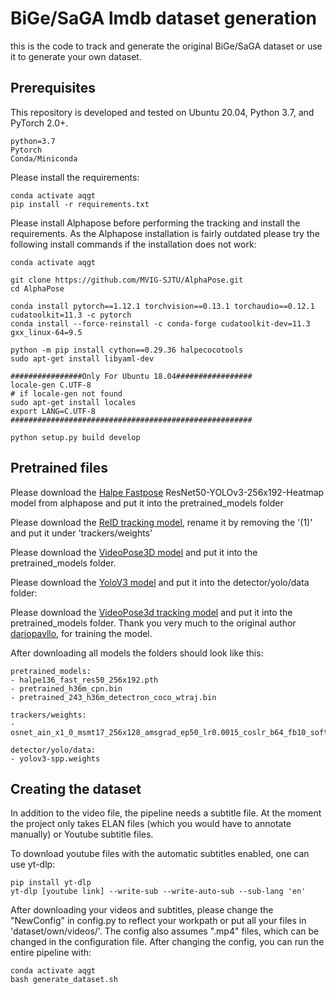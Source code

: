 # BiGe/SaGA lmdb dataset generation

this is the code to track and generate the original BiGe/SaGA dataset or use it to generate your own dataset.

## Prerequisites

This repository is developed and tested on Ubuntu 20.04, Python 3.7, and PyTorch 2.0+. 
```
python=3.7
Pytorch
Conda/Miniconda
```

Please install the requirements:

```
conda activate aqgt
pip install -r requirements.txt
```

Please install Alphapose before performing the tracking and install the requirements. 
As the Alphapose installation is fairly outdated please try the following install commands if the installation does not work:

```
conda activate aqgt

git clone https://github.com/MVIG-SJTU/AlphaPose.git
cd AlphaPose

conda install pytorch==1.12.1 torchvision==0.13.1 torchaudio==0.12.1 cudatoolkit=11.3 -c pytorch
conda install --force-reinstall -c conda-forge cudatoolkit-dev=11.3 gxx_linux-64=9.5

python -m pip install cython==0.29.36 halpecocotools
sudo apt-get install libyaml-dev

################Only For Ubuntu 18.04#################
locale-gen C.UTF-8
# if locale-gen not found
sudo apt-get install locales
export LANG=C.UTF-8
######################################################

python setup.py build develop
```

## Pretrained files

Please download the [Halpe Fastpose](https://github.com/MVIG-SJTU/AlphaPose/blob/master/docs/MODEL_ZOO.md#notes-2) ResNet50-YOLOv3-256x192-Heatmap model from alphapose and put it into the pretrained_models folder

Please download the [ReID tracking model](https://drive.google.com/file/d/1myNKfr2cXqiHZVXaaG8ZAq_U2UpeOLfG/view), rename it by removing the '(1)' and put it under 'trackers/weights'

Please download the [VideoPose3D model](https://dl.fbaipublicfiles.com/video-pose-3d/pretrained_h36m_cpn.bin) and put it into the pretrained_models folder.

Please download the [YoloV3 model](https://pjreddie.com/media/files/yolov3-spp.weights) and put it into the detector/yolo/data folder:

Please download the [VideoPose3d tracking model](https://uni-bielefeld.sciebo.de/s/F7FqQkg6GfO4AiA/download) and put it into the pretrained_models folder. 
Thank you very much to the original author [dariopavllo](https://github.com/dariopavllo), for training the model.

After downloading all models the folders should look like this:

```
pretrained_models:
- halpe136_fast_res50_256x192.pth
- pretrained_h36m_cpn.bin
- pretrained_243_h36m_detectron_coco_wtraj.bin

trackers/weights:
- osnet_ain_x1_0_msmt17_256x128_amsgrad_ep50_lr0.0015_coslr_b64_fb10_softmax_labsmth_flip_jitter.pth

detector/yolo/data:
- yolov3-spp.weights
```

## Creating the dataset

In addition to the video file, the pipeline needs a subtitle file. 
At the moment the project only takes ELAN files (which you would have to annotate manually) or Youtube subtitle files. 

To download youtube files with the automatic subtitles enabled, one can use yt-dlp:
```
pip install yt-dlp
yt-dlp [youtube link] --write-sub --write-auto-sub --sub-lang 'en' 
```

After downloading your videos and subtitles, please change the "NewConfig" in config.py to reflect your workpath or put all your files in 'dataset/own/videos/'.
The config also assumes ".mp4" files, which can be changed in the configuration file.
After changing the config, you can run the entire pipeline with:
```
conda activate aqgt
bash generate_dataset.sh
```

